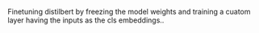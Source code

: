 Finetuning distilbert by freezing the model weights and training a cuatom layer having the inputs as the cls embeddings..
